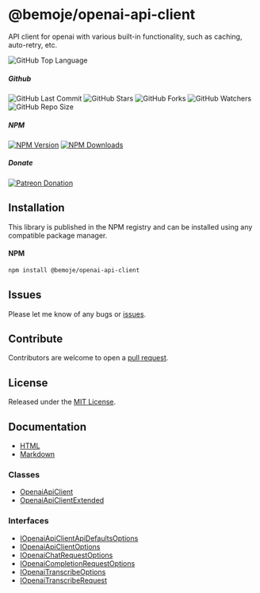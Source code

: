 # @bemoje/openai-api-client
API client for openai with various built-in functionality, such as caching, auto-retry, etc.

![GitHub Top Language](https://img.shields.io/github/languages/top/bemoje/https://github.com/bemoje/tsmono)

##### Github
![GitHub Last Commit](https://img.shields.io/github/last-commit/bemoje/https://github.com/bemoje/tsmono?color=red)
![GitHub Stars](https://img.shields.io/github/stars/bemoje/https://github.com/bemoje/tsmono)
![GitHub Forks](https://img.shields.io/github/forks/bemoje/https://github.com/bemoje/tsmono)
![GitHub Watchers](https://img.shields.io/github/watchers/bemoje/https://github.com/bemoje/tsmono)
![GitHub Repo Size](https://img.shields.io/github/repo-size/bemoje/https://github.com/bemoje/tsmono)

##### NPM
<span><a href="https://npmjs.org/@bemoje/openai-api-client" title="View this project on NPM"><img src="https://img.shields.io/npm/v/@bemoje/openai-api-client" alt="NPM Version" /></a></span>
<span><a href="https://npmjs.org/@bemoje/openai-api-client" title="NPM Downloads"><img src="https://img.shields.io/npm/dt/@bemoje/openai-api-client" alt="NPM Downloads" /></a></span>


##### Donate
<span><a href="https://www.patreon.com/user?u=40752770" title="Donate using Patreon"><img src="https://img.shields.io/badge/patreon-donate-yellow.svg" alt="Patreon Donation" /></a></span>

## Installation
This library is published in the NPM registry and can be installed using any compatible package manager.

#### NPM
```sh
npm install @bemoje/openai-api-client
```


## Issues
Please let me know of any bugs or [issues](https://github.com/bemoje/https://github.com/bemoje/tsmono/issues).

## Contribute
Contributors are welcome to open a [pull request](https://github.com/bemoje/https://github.com/bemoje/tsmono/pulls).

## License
Released under the [MIT License](./LICENSE).

## Documentation
- [HTML](https://github.com/bemoje/tsmono/blob/main/docs/html/index.html)
- [Markdown](https://github.com/bemoje/tsmono/blob/main/docs/md/openai-api-client/index.md)

### Classes

- [OpenaiApiClient](https://github.com/bemoje/tsmono/blob/main/docs/md/openai-api-client/classes/OpenaiApiClient.md)
- [OpenaiApiClientExtended](https://github.com/bemoje/tsmono/blob/main/docs/md/openai-api-client/classes/OpenaiApiClientExtended.md)

### Interfaces

- [IOpenaiApiClientApiDefaultsOptions](https://github.com/bemoje/tsmono/blob/main/docs/md/openai-api-client/interfaces/IOpenaiApiClientApiDefaultsOptions.md)
- [IOpenaiApiClientOptions](https://github.com/bemoje/tsmono/blob/main/docs/md/openai-api-client/interfaces/IOpenaiApiClientOptions.md)
- [IOpenaiChatRequestOptions](https://github.com/bemoje/tsmono/blob/main/docs/md/openai-api-client/interfaces/IOpenaiChatRequestOptions.md)
- [IOpenaiCompletionRequestOptions](https://github.com/bemoje/tsmono/blob/main/docs/md/openai-api-client/interfaces/IOpenaiCompletionRequestOptions.md)
- [IOpenaiTranscribeOptions](https://github.com/bemoje/tsmono/blob/main/docs/md/openai-api-client/interfaces/IOpenaiTranscribeOptions.md)
- [IOpenaiTranscribeRequest](https://github.com/bemoje/tsmono/blob/main/docs/md/openai-api-client/interfaces/IOpenaiTranscribeRequest.md)

